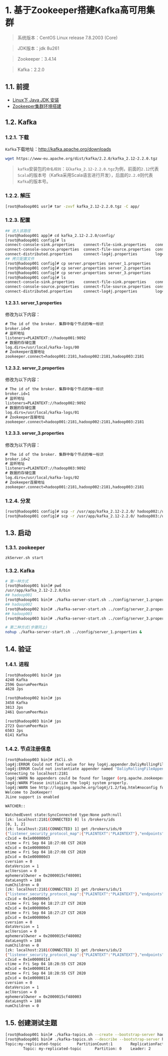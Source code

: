 # 1. 基于Zookeeper搭建Kafka高可用集群
>系统版本：CentOS Linux release 7.8.2003 (Core)    
      
>JDK版本：jdk 8u261
      
>Zookeeper：3.4.14
      
>Kafka：2.2.0
      
## 1.1. 前提
- [Linux下 Java JDK 安装](notes/大数据/大数据常用软件安装/基础软件/JDK安装.md)
- [Zookeeper集群环境搭建](notes/大数据/大数据常用软件安装/zookeeper/Zookeeper集群环境搭建.md)
      
## 1.2. Kafka
### 1.2.1. 下载
`Kafka`下载地址：http://kafka.apache.org/downloads
         
```bash
wget https://www-eu.apache.org/dist/kafka/2.2.0/kafka_2.12-2.2.0.tgz
```
          
>`kafka`安装包的`命名规则`：以`kafka_2.12-2.2.0.tgz`为例，前面的`2.12`代表`Scala`的版本号（Kafka采用Scala语言进行开发），后面的`2.2.0`则代表`Kafka`的版本号。
       
### 1.2.2. 解压
```bash
[root@hadoop001 usr]# tar -zxvf kafka_2.12-2.2.0.tgz -C app/
```
       
### 1.2.3. 配置
```bash
## 进入该路径
[root@hadoop001 app]# cd kafka_2.12-2.2.0/config/
[root@hadoop001 config]# ls
connect-console-sink.properties    connect-file-sink.properties    connect-standalone.properties  producer.properties     trogdor.conf
connect-console-source.properties  connect-file-source.properties  consumer.properties            server.properties       zookeeper.properties
connect-distributed.properties     connect-log4j.properties        log4j.properties               tools-log4j.properties
## 拷贝配置文件
[root@hadoop001 config]# cp server.properties server_1.properties 
[root@hadoop001 config]# cp server.properties server_2.properties 
[root@hadoop001 config]# cp server.properties server_3.properties 
[root@hadoop001 config]# ls
connect-console-sink.properties    connect-file-sink.properties    connect-standalone.properties  producer.properties  server_3.properties     trogdor.conf
connect-console-source.properties  connect-file-source.properties  consumer.properties            server_1.properties  server.properties       zookeeper.properties
connect-distributed.properties     connect-log4j.properties        log4j.properties               server_2.properties  tools-log4j.properties
```
        
#### 1.2.3.1. server_1.properties 
修改为以下内容：
      
```html
# The id of the broker. 集群中每个节点的唯一标识
broker.id=0
# 监听地址
listeners=PLAINTEXT://hadoop001:9092
# 数据的存储位置
log.dirs=/usr/local/kafka-logs/00
# Zookeeper连接地址
zookeeper.connect=hadoop001:2181,hadoop002:2181,hadoop003:2181
```

#### 1.2.3.2. server_2.properties 
修改为以下内容：
      
```html
# The id of the broker. 集群中每个节点的唯一标识
broker.id=1
# 监听地址
listeners=PLAINTEXT://hadoop002:9092
# 数据的存储位置
log.dirs=/usr/local/kafka-logs/01
# Zookeeper连接地址
zookeeper.connect=hadoop001:2181,hadoop002:2181,hadoop003:2181
```

#### 1.2.3.3. server_3.properties 
修改为以下内容：
      
```html
# The id of the broker. 集群中每个节点的唯一标识
broker.id=2
# 监听地址
listeners=PLAINTEXT://hadoop003:9092
# 数据的存储位置
log.dirs=/usr/local/kafka-logs/02
# Zookeeper连接地址
zookeeper.connect=hadoop001:2181,hadoop002:2181,hadoop003:2181
```
       
### 1.2.4. 分发
```bash
[root@hadoop001 config]# scp -r /usr/app/kafka_2.12-2.2.0/ hadoop002:/usr/app/
[root@hadoop001 config]# scp -r /usr/app/kafka_2.12-2.2.0/ hadoop003:/usr/app/
```
       
## 1.3. 启动
### 1.3.1. zookeeper
```bash
zkServer.sh start
```
     
### 1.3.2. Kafka
```bash
# 第一种方式
[root@hadoop001 bin]# pwd
/usr/app/kafka_2.12-2.2.0/bin
## hadoop001
[root@hadoop001 bin]# ./kafka-server-start.sh ../config/server_1.properties
## hadoop002
[root@hadoop002 bin]# ./kafka-server-start.sh ../config/server_2.properties
## hadoop003
[root@hadoop003 bin]# ./kafka-server-start.sh ../config/server_3.properties

# 第二种方式(步骤同上)
nohup ./kafka-server-start.sh ../config/server_1.properties &
```
       
## 1.4. 验证
### 1.4.1. 进程
```bash
[root@hadoop001 bin]# jps
4240 Kafka
2596 QuorumPeerMain
4628 Jps

[root@hadoop002 bin]# jps
3458 Kafka
3813 Jps
2461 QuorumPeerMain

[root@hadoop003 bin]# jps
2723 QuorumPeerMain
6503 Jps
6141 Kafka
```
      
### 1.4.2. 节点注册信息
```bash
[root@hadoop003 bin]# zkCli.sh 
log4j:ERROR Could not find value for key log4j.appender.DaliyRollingFileAppender
log4j:ERROR Could not instantiate appender named "DaliyRollingFileAppender".
Connecting to localhost:2181
log4j:WARN No appenders could be found for logger (org.apache.zookeeper.ZooKeeper).
log4j:WARN Please initialize the log4j system properly.
log4j:WARN See http://logging.apache.org/log4j/1.2/faq.html#noconfig for more info.
Welcome to ZooKeeper!
JLine support is enabled

WATCHER::

WatchedEvent state:SyncConnected type:None path:null
[zk: localhost:2181(CONNECTED) 0] ls /brokers/ids
[0, 1, 2]
[zk: localhost:2181(CONNECTED) 1] get /brokers/ids/0
{"listener_security_protocol_map":{"PLAINTEXT":"PLAINTEXT"},"endpoints":["PLAINTEXT://hadoop001:9092"],"jmx_port":-1,"host":"hadoop001","timestamp":"1599215228005","port":9092,"version":4}
cZxid = 0x1e000000d3
ctime = Fri Sep 04 18:27:08 CST 2020
mZxid = 0x1e000000d3
mtime = Fri Sep 04 18:27:08 CST 2020
pZxid = 0x1e000000d3
cversion = 0
dataVersion = 1
aclVersion = 0
ephemeralOwner = 0x2000015cf480001
dataLength = 188
numChildren = 0
[zk: localhost:2181(CONNECTED) 2] get /brokers/ids/1
{"listener_security_protocol_map":{"PLAINTEXT":"PLAINTEXT"},"endpoints":["PLAINTEXT://hadoop002:9092"],"jmx_port":-1,"host":"hadoop002","timestamp":"1599215247282","port":9092,"version":4}
cZxid = 0x1e000000e5
ctime = Fri Sep 04 18:27:27 CST 2020
mZxid = 0x1e000000e5
mtime = Fri Sep 04 18:27:27 CST 2020
pZxid = 0x1e000000e5
cversion = 0
dataVersion = 1
aclVersion = 0
ephemeralOwner = 0x2000015cf480002
dataLength = 188
numChildren = 0
[zk: localhost:2181(CONNECTED) 3] get /brokers/ids/2
{"listener_security_protocol_map":{"PLAINTEXT":"PLAINTEXT"},"endpoints":["PLAINTEXT://hadoop003:9092"],"jmx_port":-1,"host":"hadoop003","timestamp":"1599215335737","port":9092,"version":4}
cZxid = 0x1e00000114
ctime = Fri Sep 04 18:28:55 CST 2020
mZxid = 0x1e00000114
mtime = Fri Sep 04 18:28:55 CST 2020
pZxid = 0x1e00000114
cversion = 0
dataVersion = 1
aclVersion = 0
ephemeralOwner = 0x2000015cf480003
dataLength = 188
numChildren = 0
```
       
## 1.5. 创建测试主题
```bash
[root@hadoop001 bin]# ./kafka-topics.sh --create --bootstrap-server hadoop001:9092 --replication-factor 3 --partitions 1 --topic my-replicated-topic
[root@hadoop001 bin]# ./kafka-topics.sh --describe --bootstrap-server hadoop001:9092 --topic my-replicated-topic
Topic:my-replicated-topic       PartitionCount:1        ReplicationFactor:3     Configs:segment.bytes=1073741824
        Topic: my-replicated-topic      Partition: 0    Leader: 2       Replicas: 2,1,0 Isr: 2,1,0
```